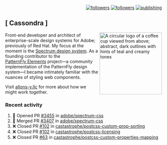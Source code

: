 <p align="right"><a rel="me" href="https://front-end.social/@castastrophe">
    <img alt="followers" title="Follow me on Mastodon" src="https://img.shields.io/mastodon/follow/109297102751309835?domain=https%3A%2F%2Ffront-end.social&label=Follow&logo=mastodon&logoColor=white&style=for-the-badge&labelColor=008080&color=006969"/></a>
  <a href="https://codepen.io/castastrophe/">
    <img alt="followers" title="Follow me on CodePen" src="https://img.shields.io/badge/23-1?color=640464&labelColor=7c007c&style=for-the-badge&logo=codepen&label=Follow"/></a>
<a href="https://castastrophe.medium.com/">
    <img alt="publishing" title="View articles on Medium" src="https://img.shields.io/badge/107-1?color=666&labelColor=444&label=subscribe&logo=medium&logoColor=white&style=for-the-badge"/></a>
</p>

## [&nbsp;Cassondra&nbsp;]

<img align="right" src="https://github-production-user-asset-6210df.s3.amazonaws.com/1840295/253016758-ba468774-1cd3-42c2-8f43-947b5eeb5edf.png" height="200" alt="A circular logo of a coffee cup viewed from above; abstract, dark outlines with hints of teal and creamy tones">

Front-end developer and architect of enterprise-scale design systems for Adobe; previously of Red Hat. My focus at the moment is the [Spectrum design system](https://github.com/adobe/spectrum-css). As a founding contributor to the [PatternFly&nbsp;Elements](https://github.com/patternfly/patternfly-elements) project&mdash;a community implementation of the PatternFly design system&mdash;I became intimately familiar with the nuances of styling web components.

Visit [allons-y.llc](http://allons-y.llc/) for more about how we might work together.

### Recent activity

<!--START_SECTION:activity-->
1. 💪 Opened PR [#3455](https://github.com/adobe/spectrum-css/pull/3455) in [adobe/spectrum-css](https://github.com/adobe/spectrum-css)
2. 🎉 Merged PR [#3407](https://github.com/adobe/spectrum-css/pull/3407) in [adobe/spectrum-css](https://github.com/adobe/spectrum-css)
3. ❌ Closed PR [#102](https://github.com/castastrophe/postcss-custom-prop-sorting/pull/102) in [castastrophe/postcss-custom-prop-sorting](https://github.com/castastrophe/postcss-custom-prop-sorting)
4. ❌ Closed PR [#102](https://github.com/castastrophe/postcss-licensing/pull/102) in [castastrophe/postcss-licensing](https://github.com/castastrophe/postcss-licensing)
5. ❌ Closed PR [#63](https://github.com/castastrophe/postcss-custom-properties-mapping/pull/63) in [castastrophe/postcss-custom-properties-mapping](https://github.com/castastrophe/postcss-custom-properties-mapping)
<!--END_SECTION:activity-->
